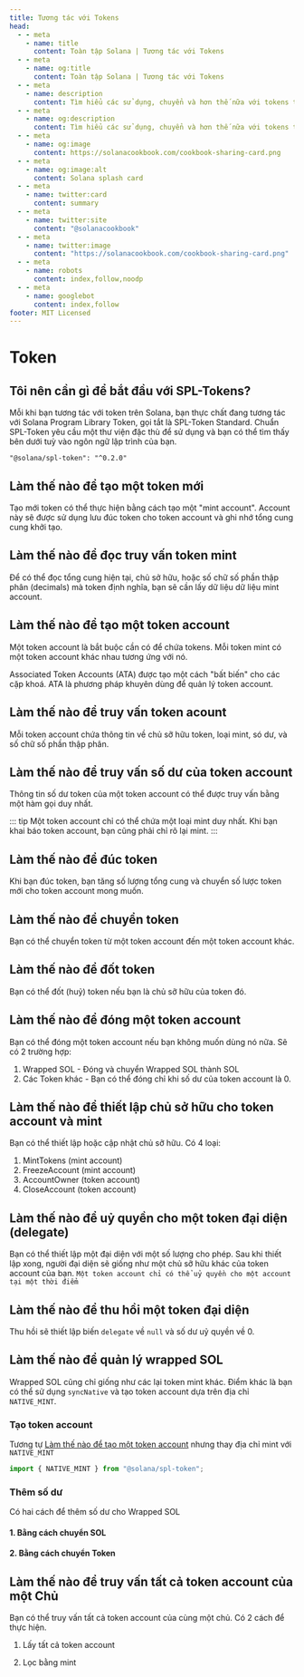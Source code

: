 ```yaml
---
title: Tương tác với Tokens
head:
  - - meta
    - name: title
      content: Toàn tập Solana | Tương tác với Tokens
  - - meta
    - name: og:title
      content: Toàn tập Solana | Tương tác với Tokens
  - - meta
    - name: description
      content: Tìm hiểu các sử dụng, chuyển và hơn thế nữa với tokens trên Solana
  - - meta
    - name: og:description
      content: Tìm hiểu các sử dụng, chuyển và hơn thế nữa với tokens trên Solana
  - - meta
    - name: og:image
      content: https://solanacookbook.com/cookbook-sharing-card.png
  - - meta
    - name: og:image:alt
      content: Solana splash card
  - - meta
    - name: twitter:card
      content: summary
  - - meta
    - name: twitter:site
      content: "@solanacookbook"
  - - meta
    - name: twitter:image
      content: "https://solanacookbook.com/cookbook-sharing-card.png"
  - - meta
    - name: robots
      content: index,follow,noodp
  - - meta
    - name: googlebot
      content: index,follow
footer: MIT Licensed
---
```


# Token

## Tôi nên cần gì để bắt đầu với SPL-Tokens?

Mỗi khi bạn tương tác với token trên Solana, bạn thực chất đang tương tác với Solana Program Library Token, gọi tắt là SPL-Token Standard. Chuẩn SPL-Token yêu cầu một thư viện đặc thù để sử dụng và bạn có thể tìm thấy bên dưới tuỳ vào ngôn ngữ lập trình của bạn.

<CodeGroup>
  <CodeGroupItem title="TS" active>

```
"@solana/spl-token": "^0.2.0"
```

  </CodeGroupItem>
</CodeGroup>

## Làm thế nào để tạo một token mới

Tạo mới token có thể thực hiện bằng cách tạo một "mint account". Account này sẽ được sử dụng lưu đúc token cho token account và ghi nhớ tổng cung cung khởi tạo.

<SolanaCodeGroup>
  <SolanaCodeGroupItem title="TS" active>

  <template v-slot:default>

@[code](@/code/token/create-mint-account/create-mint-account.en.ts)

  </template>

  <template v-slot:preview>

@[code](@/code/token/create-mint-account/create-mint-account.preview.en.ts)

  </template>

  </SolanaCodeGroupItem>
</SolanaCodeGroup>

## Làm thế nào để đọc truy vấn token mint

Để có thể đọc tổng cung hiện tại, chủ sở hữu, hoặc số chữ số phần thập phân (decimals) mà token định nghĩa, bạn sẽ cần lấy dữ liệu dữ liệu mint account.

<SolanaCodeGroup>
  <SolanaCodeGroupItem title="TS" active>

  <template v-slot:default>

@[code](@/code/token/get-mint-account/get-mint-account.en.ts)

  </template>

  <template v-slot:preview>

@[code](@/code/token/get-mint-account/get-mint-account.preview.en.ts)

  </template>

  </SolanaCodeGroupItem>
</SolanaCodeGroup>

## <a name="create-token-account"></a> Làm thế nào để tạo một token account

Một token account là bắt buộc cần có để chứa tokens. Mỗi token mint có một token account khác nhau tương ứng với nó.

Associated Token Accounts (ATA) được tạo một cách "bất biến" cho các cặp khoá. ATA là phương pháp khuyên dùng để quản lý token account.

<SolanaCodeGroup>
  <SolanaCodeGroupItem title="TS" active>

  <template v-slot:default>

@[code](@/code/token/create-token-account/ata.en.ts)

  </template>

  <template v-slot:preview>

@[code](@/code/token/create-token-account/ata.preview.en.ts)

  </template>

  </SolanaCodeGroupItem>
</SolanaCodeGroup>

## Làm thế nào để truy vấn token acount

Mỗi token account chứa thông tin về chủ sỡ hữu token, loại mint, só dư, và số chữ số phần thập phân.

<SolanaCodeGroup>
  <SolanaCodeGroupItem title="TS" active>

  <template v-slot:default>

@[code](@/code/token/get-token-account/get-token-account.en.ts)

  </template>

  <template v-slot:preview>

@[code](@/code/token/get-token-account/get-token-account.preview.en.ts)

  </template>

  </SolanaCodeGroupItem>
</SolanaCodeGroup>

## Làm thế nào để truy vấn số dư của token account

Thông tin số dư token của một token account có thể được truy vấn bằng một hàm gọi duy nhất.

<SolanaCodeGroup>
  <SolanaCodeGroupItem title="TS" active>

  <template v-slot:default>

@[code](@/code/token/get-token-balance/get-token-balance.en.ts)

  </template>

  <template v-slot:preview>

@[code](@/code/token/get-token-balance/get-token-balance.preview.en.ts)

  </template>

  </SolanaCodeGroupItem>

<SolanaCodeGroupItem title="Rust" >

  <template v-slot:default>

@[code](@/code/token/get-token-balance/get-token-balance.en.rs)

  </template>

  <template v-slot:preview>

@[code](@/code/token/get-token-balance/get-token-balance.preview.en.rs)

  </template>

  </SolanaCodeGroupItem>

</SolanaCodeGroup>

::: tip
Một token account chỉ có thể chứa một loại mint duy nhất. Khi bạn khai báo token account, bạn cũng phải chỉ rõ lại mint.
:::

## Làm thế nào để đúc token

Khi bạn đúc token, bạn tăng số lượng tổng cung và chuyển số lược token mới cho token account mong muốn.

<SolanaCodeGroup>
  <SolanaCodeGroupItem title="TS" active>

  <template v-slot:default>

@[code](@/code/token/mint-token/mint-token.en.ts)

  </template>

  <template v-slot:preview>

@[code](@/code/token/mint-token/mint-token.preview.en.ts)

  </template>

  </SolanaCodeGroupItem>
</SolanaCodeGroup>

## Làm thế nào để chuyển token

Bạn có thể chuyển token từ một token account đến một token account khác.

<SolanaCodeGroup>
  <SolanaCodeGroupItem title="TS" active>

  <template v-slot:default>

@[code](@/code/token/transfer-token/transfer-token.en.ts)

  </template>

  <template v-slot:preview>

@[code](@/code/token/transfer-token/transfer-token.preview.en.ts)

  </template>

  </SolanaCodeGroupItem>
</SolanaCodeGroup>

## Làm thế nào để đốt token

Bạn có thể đốt (huỷ) token nếu bạn là chủ sỡ hữu của token đó.

<SolanaCodeGroup>
  <SolanaCodeGroupItem title="TS" active>

  <template v-slot:default>

@[code](@/code/token/burn-token/burn-token.en.ts)

  </template>

  <template v-slot:preview>

@[code](@/code/token/burn-token/burn-token.preview.en.ts)

  </template>

  </SolanaCodeGroupItem>
</SolanaCodeGroup>

## Làm thế nào để đóng một token account

Bạn có thể đóng một token account nếu bạn không muốn dùng nó nữa. Sẽ có 2 trường hợp:

1. Wrapped SOL - Đóng và chuyển Wrapped SOL thành SOL
2. Các Token khác - Bạn có thể đóng chỉ khi số dư của token account là 0.

<SolanaCodeGroup>
  <SolanaCodeGroupItem title="TS" active>

  <template v-slot:default>

@[code](@/code/token/close-token-account/close-token-account.en.ts)

  </template>

  <template v-slot:preview>

@[code](@/code/token/close-token-account/close-token-account.preview.en.ts)

  </template>

  </SolanaCodeGroupItem>
</SolanaCodeGroup>

## Làm thế nào để thiết lập chủ sở hữu cho token account và mint

Bạn có thể thiết lập hoặc cập nhật chủ sỡ hữu. Có 4 loại:

1. MintTokens (mint account)
2. FreezeAccount (mint account)
3. AccountOwner (token account)
4. CloseAccount (token account)

<SolanaCodeGroup>
  <SolanaCodeGroupItem title="TS" active>

  <template v-slot:default>

@[code](@/code/token/set-authority/main.en.ts)

  </template>

  <template v-slot:preview>

@[code](@/code/token/set-authority/main.preview.en.ts)

  </template>

  </SolanaCodeGroupItem>
</SolanaCodeGroup>

## Làm thế nào để uỷ quyền cho một token đại diện (delegate)

Bạn có thể thiết lập một đại diện với một số lượng cho phép. Sau khi thiết lập xong, người đại diện sẽ giống như một chủ sỡ hữu khác của token account của bạn. `Một token account chỉ có thể uỷ quyền cho một account tại một thời điểm`

<SolanaCodeGroup>
  <SolanaCodeGroupItem title="TS" active>

  <template v-slot:default>

@[code](@/code/token/approve/main.en.ts)

  </template>

  <template v-slot:preview>

@[code](@/code/token/approve/main.preview.en.ts)

  </template>

  </SolanaCodeGroupItem>
</SolanaCodeGroup>

## Làm thế nào để thu hồi một token đại diện

Thu hồi sẽ thiết lập biến `delegate` về `null` và số dư uỷ quyền về 0.

<SolanaCodeGroup>
  <SolanaCodeGroupItem title="TS" active>

  <template v-slot:default>

@[code](@/code/token/revoke/main.en.ts)

  </template>

  <template v-slot:preview>

@[code](@/code/token/revoke/main.preview.en.ts)

  </template>

  </SolanaCodeGroupItem>
</SolanaCodeGroup>

## Làm thế nào để quản lý wrapped SOL

Wrapped SOL cũng chỉ giống như các lại token mint khác. Điểm khác là bạn có thể sử dụng `syncNative` và tạo token account dựa trên địa chỉ `NATIVE_MINT`.

### Tạo token account

Tương tự [Làm thế nào để tạo một token account](#create-token-account) nhưng thay địa chỉ mint với `NATIVE_MINT`

```js
import { NATIVE_MINT } from "@solana/spl-token";
```

### Thêm số dư

Có hai cách để thêm số dư cho Wrapped SOL

#### 1. Bằng cách chuyển SOL

<SolanaCodeGroup>
  <SolanaCodeGroupItem title="TS" active>

  <template v-slot:default>

@[code](@/code/token/wrapped-sol/add-balance-by-sol.en.ts)

  </template>

  <template v-slot:preview>

@[code](@/code/token/wrapped-sol/add-balance-by-sol.preview.en.ts)

  </template>

  </SolanaCodeGroupItem>
</SolanaCodeGroup>

#### 2. Bằng cách chuyển Token

<SolanaCodeGroup>
  <SolanaCodeGroupItem title="TS" active>

  <template v-slot:default>

@[code](@/code/token/wrapped-sol/add-balance-by-token.en.ts)

  </template>

  <template v-slot:preview>

@[code](@/code/token/wrapped-sol/add-balance-by-token.preview.en.ts)

  </template>

  </SolanaCodeGroupItem>
</SolanaCodeGroup>

## Làm thế nào để truy vấn tất cả token account của một Chủ

Bạn có thể truy vấn tất cả token account của cùng một chủ. Có 2 cách để thực hiện.

1. Lấy tất cả token account

<SolanaCodeGroup>
  <SolanaCodeGroupItem title="TS" active>

  <template v-slot:default>

@[code](@/code/token/get-token-account-by-owner/all.en.ts)

  </template>

  <template v-slot:preview>

@[code](@/code/token/get-token-account-by-owner/all.preview.en.ts)

  </template>

  </SolanaCodeGroupItem>
</SolanaCodeGroup>

2. Lọc bằng mint

<SolanaCodeGroup>
  <SolanaCodeGroupItem title="TS" active>

  <template v-slot:default>

@[code](@/code/token/get-token-account-by-owner/by-mint.en.ts)

  </template>

  <template v-slot:preview>

@[code](@/code/token/get-token-account-by-owner/by-mint.preview.en.ts)

  </template>

  </SolanaCodeGroupItem>
</SolanaCodeGroup>